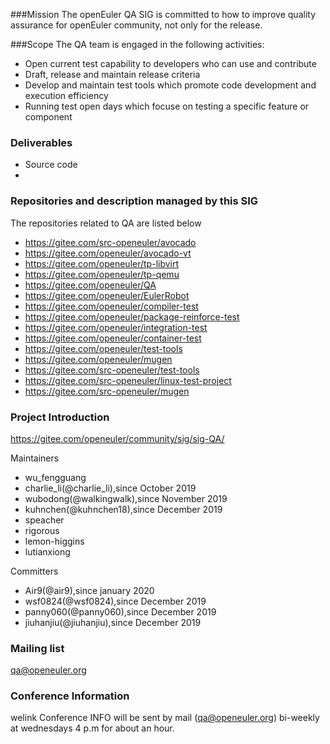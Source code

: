 ###Mission
The openEuler QA SIG is committed to how to improve quality assurance for openEuler community, not only for the release.

###Scope
The QA team is engaged in the following activities:
- Open current test capability to developers who can use and contribute
- Draft, release and maintain release criteria
- Develop and maintain test tools which promote code development and execution efficiency
- Running test open days which focuse on testing a specific feature or component

### Deliverables
- Source code
- 
### Repositories and description managed by this SIG
The repositories related to QA are listed below
  - https://gitee.com/src-openeuler/avocado
  - https://gitee.com/openeuler/avocado-vt
  - https://gitee.com/openeuler/tp-libvirt
  - https://gitee.com/openeuler/tp-qemu
  - https://gitee.com/openeuler/QA
  - https://gitee.com/openeuler/EulerRobot
  - https://gitee.com/openeuler/compiler-test
  - https://gitee.com/openeuler/package-reinforce-test
  - https://gitee.com/openeuler/integration-test
  - https://gitee.com/openeuler/container-test
  - https://gitee.com/openeuler/test-tools
  - https://gitee.com/openeuler/mugen
  - https://gitee.com/src-openeuler/test-tools
  - https://gitee.com/src-openeuler/linux-test-project
  - https://gitee.com/src-openeuler/mugen

### Project Introduction
https://gitee.com/openeuler/community/sig/sig-QA/

Maintainers
- wu_fengguang
- charlie_li(@charlie_li),since October 2019
- wubodong(@walkingwalk),since November 2019
- kuhnchen(@kuhnchen18),since December 2019
- speacher
- rigorous
- lemon-higgins
- lutianxiong

Committers
- Air9(@air9),since january 2020
- wsf0824(@wsf0824),since December 2019
- panny060(@panny060),since December 2019
- jiuhanjiu(@jiuhanjiu),since December 2019

### Mailing list
qa@openeuler.org
### Conference Information
welink
Conference INFO will be sent by mail (qa@openeuler.org) bi-weekly at wednesdays 4 p.m for about an hour.
